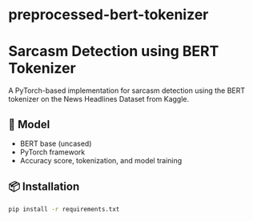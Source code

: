 ﻿# preprocessed-bert-tokenizer
# Sarcasm Detection using BERT Tokenizer

A PyTorch-based implementation for sarcasm detection using the BERT tokenizer on the News Headlines Dataset from Kaggle.

## 🧠 Model
- BERT base (uncased)
- PyTorch framework
- Accuracy score, tokenization, and model training

## 📦 Installation
```bash
pip install -r requirements.txt
